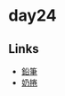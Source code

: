 # day24

## Links

- [鉛筆](https://rabbittee.github.io/JavaScript30/day24/pencil/)
- [奶捲](https://rabbittee.github.io/JavaScript30/day24/recoil/)
